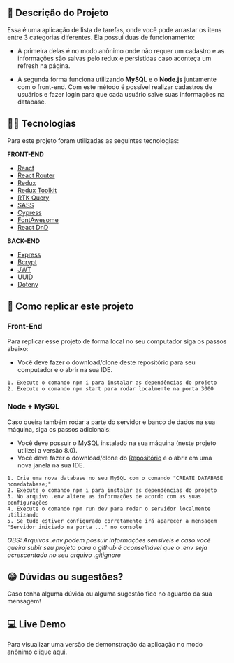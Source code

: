 ## :ledger: Descrição do Projeto
Essa é uma aplicação de lista de tarefas, onde você pode arrastar os itens entre 3 categorias diferentes. Ela possui duas de funcionamento:

- A primeira delas é no modo anônimo onde não requer um cadastro e as informações são salvas pelo redux e persistidas caso aconteça um refresh na página.

- A segunda forma funciona utilizando **MySQL** e o **Node.js** juntamente com o front-end. Com este método é possível realizar cadastros de usuários e fazer login para que cada usuário salve suas informações na database.

## :man_technologist: Tecnologias

Para este projeto foram utilizadas as seguintes tecnologias:

**FRONT-END**

- [React](https://pt-br.reactjs.org/)
- [React Router](https://reactrouter.com/)
- [Redux](https://redux.js.org/)
- [Redux Toolkit](https://redux-toolkit.js.org/)
- [RTK Query](https://redux-toolkit.js.org/rtk-query/overview)
- [SASS](https://sass-lang.com/)
- [Cypress](https://www.cypress.io/)
- [FontAwesome](https://fontawesome.com/)
- [React DnD](https://react-dnd.github.io/react-dnd/about)

**BACK-END**

- [Express](https://expressjs.com/pt-br/)
- [Bcrypt](https://www.npmjs.com/package/bcrypt)
- [JWT](https://jwt.io/)
- [UUID](https://www.uuidgenerator.net/)
- [Dotenv](https://www.npmjs.com/package/dotenv)

## :dvd: Como replicar este projeto
### Front-End
Para replicar esse projeto de forma local no seu computador siga os passos abaixo:

* Você deve fazer o download/clone deste repositório para seu computador e o abrir na sua IDE.
```
1. Execute o comando npm i para instalar as dependências do projeto
2. Execute o comando npm start para rodar localmente na porta 3000
```

### Node + MySQL
Caso queira também rodar a parte do servidor e banco de dados na sua máquina, siga os passos adicionais:
* Você deve possuir o MySQL instalado na sua máquina (neste projeto utilizei a versão 8.0).
* Você deve fazer o download/clone do [Repositório](https://github.com/rodhenr/Backend-ToDo-List) e o abrir em uma nova janela na sua IDE.
```
1. Crie uma nova database no seu MySQL com o comando "CREATE DATABASE nomedatabase;"
2. Execute o comando npm i para instalar as dependências do projeto
3. No arquivo .env altere as informações de acordo com as suas configurações
4. Execute o comando npm run dev para rodar o servidor localmente utilizando
5. Se tudo estiver configurado corretamente irá aparecer a mensagem "Servidor iniciado na porta ..." no console
```

*OBS: Arquivos .env podem possuir informações sensíveis e caso você queira subir seu projeto para o github é aconselhável que o .env seja acrescentado no seu arquivo .gitignore*

## :grin: Dúvidas ou sugestões?
Caso tenha alguma dúvida ou alguma sugestão fico no aguardo da sua mensagem!

## :computer: Live Demo
Para visualizar uma versão de demonstração da aplicação no modo anônimo clique [aqui](https://rodhenr.github.io/ToDo-List/).